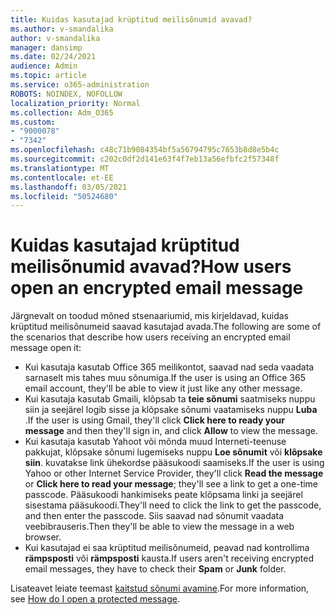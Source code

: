```yaml
---
title: Kuidas kasutajad krüptitud meilisõnumid avavad?
ms.author: v-smandalika
author: v-smandalika
manager: dansimp
ms.date: 02/24/2021
audience: Admin
ms.topic: article
ms.service: o365-administration
ROBOTS: NOINDEX, NOFOLLOW
localization_priority: Normal
ms.collection: Adm_O365
ms.custom:
- "9000078"
- "7342"
ms.openlocfilehash: c48c71b9084354bf5a56794795c7653b8d8e5b4c
ms.sourcegitcommit: c202c0df2d141e63f4f7eb13a56efbfc2f57348f
ms.translationtype: MT
ms.contentlocale: et-EE
ms.lasthandoff: 03/05/2021
ms.locfileid: "50524680"
---
```

# <a name="how-users-open-an-encrypted-email-message"></a><span data-ttu-id="0ce10-102">Kuidas kasutajad krüptitud meilisõnumid avavad?</span><span class="sxs-lookup"><span data-stu-id="0ce10-102">How users open an encrypted email message</span></span>

<span data-ttu-id="0ce10-103">Järgnevalt on toodud mõned stsenaariumid, mis kirjeldavad, kuidas krüptitud meilisõnumeid saavad kasutajad avada.</span><span class="sxs-lookup"><span data-stu-id="0ce10-103">The following are some of the scenarios that describe how users receiving an encrypted email message open it:</span></span>

- <span data-ttu-id="0ce10-104">Kui kasutaja kasutab Office 365 meilikontot, saavad nad seda vaadata sarnaselt mis tahes muu sõnumiga.</span><span class="sxs-lookup"><span data-stu-id="0ce10-104">If the user is using an Office 365 email account, they'll be able to view it just like any other message.</span></span>
- <span data-ttu-id="0ce10-105">Kui kasutaja kasutab Gmaili, klõpsab ta **teie sõnumi** saatmiseks nuppu siin ja seejärel logib sisse ja klõpsake sõnumi vaatamiseks nuppu **Luba** .</span><span class="sxs-lookup"><span data-stu-id="0ce10-105">If the user is using Gmail, they'll click **Click here to ready your message** and then they'll sign in, and click **Allow** to view the message.</span></span>
- <span data-ttu-id="0ce10-106">Kui kasutaja kasutab Yahoot või mõnda muud Interneti-teenuse pakkujat, klõpsake sõnumi lugemiseks nuppu **Loe sõnumit** või **klõpsake siin**. kuvatakse link ühekordse pääsukoodi saamiseks.</span><span class="sxs-lookup"><span data-stu-id="0ce10-106">If the user is using Yahoo or other Internet Service Provider, they'll click **Read the message** or **Click here to read your message**; they'll see a link to get a one-time passcode.</span></span> <span data-ttu-id="0ce10-107">Pääsukoodi hankimiseks peate klõpsama linki ja seejärel sisestama pääsukoodi.</span><span class="sxs-lookup"><span data-stu-id="0ce10-107">They'll need to click the link to get the passcode, and then enter the passcode.</span></span> <span data-ttu-id="0ce10-108">Siis saavad nad sõnumit vaadata veebibrauseris.</span><span class="sxs-lookup"><span data-stu-id="0ce10-108">Then they'll be able to view the message in a web browser.</span></span>
- <span data-ttu-id="0ce10-109">Kui kasutajad ei saa krüptitud meilisõnumeid, peavad nad kontrollima **rämpsposti** või **rämpsposti** kausta.</span><span class="sxs-lookup"><span data-stu-id="0ce10-109">If users aren't receiving encrypted email messages, they have to check their **Spam** or **Junk** folder.</span></span>

<span data-ttu-id="0ce10-110">Lisateavet leiate teemast [kaitstud sõnumi avamine](https://support.microsoft.com/topic/how-do-i-open-a-protected-message-1157a286-8ecc-4b1e-ac43-2a608fbf3098).</span><span class="sxs-lookup"><span data-stu-id="0ce10-110">For more information, see [How do I open a protected message](https://support.microsoft.com/topic/how-do-i-open-a-protected-message-1157a286-8ecc-4b1e-ac43-2a608fbf3098).</span></span>